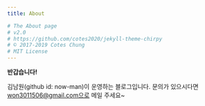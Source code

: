 ```yaml
---
title: About

# The About page
# v2.0
# https://github.com/cotes2020/jekyll-theme-chirpy
# © 2017-2019 Cotes Chung
# MIT License
---
```


**반갑습니다!**

김남원(github id: now-man)이 운영하는 블로그입니다.
문의가 있으시다면 won3011506@gmail.com으로 메일 주세요~
